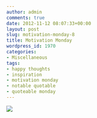 ```yaml
---
author: admin
comments: true
date: 2012-11-12 08:07:33+00:00
layout: post
slug: motivation-monday-8
title: Motivation Monday
wordpress_id: 1970
categories:
- Miscellaneous
tags:
- happy thoughts
- inspiration
- motivation monday
- notable quotable
- quoteable monday
---
```


[![](http://www.outmumbered.com/wp-content/uploads/2012/11/250372060503750093_EqpWqOoN_c.jpg)](http://www.outmumbered.com/wp-content/uploads/2012/11/250372060503750093_EqpWqOoN_c.jpg)

